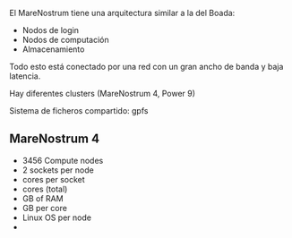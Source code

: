 El MareNostrum tiene una arquitectura similar a la del Boada:

- Nodos de login
- Nodos de computación
- Almacenamiento

Todo esto está conectado por una red con un gran ancho de banda y baja latencia.

Hay diferentes clusters (MareNostrum 4, Power 9)

Sistema de ficheros compartido: gpfs

## MareNostrum 4

- 3456 Compute nodes
- 2 sockets per node
- cores per socket
- cores (total)
- GB of RAM
- GB per core
- Linux OS per node
- 